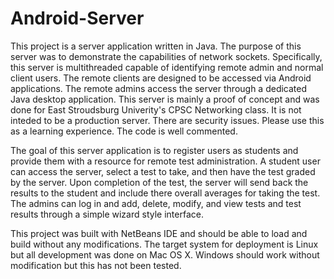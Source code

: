 # Android-Server

This project is a server application written in Java. The purpose of this server was to demonstrate the capabilities of network sockets.
Specifically, this server is multithreaded capable of identifying remote admin and normal client users. The remote clients are designed to be
accessed via Android applications. The remote admins access the server through a dedicated Java desktop application. This server is mainly a
proof of concept and was done for East Stroudsburg Univerity's CPSC Networking class. It is not inteded to be a production server. There are
security issues. Please use this as a learning experience. The code is well commented.

The goal of this server application is to register users as students and provide them with a resource for remote test administration. A student user 
can access the server, select a test to take, and then have the test graded by the server. Upon completion of the test, the server will send back the results 
to the student and include there overall averages for taking the test. The admins can log in and add, delete, modify, and view tests and test results 
through a simple wizard style interface. 

This project was built with NetBeans IDE and should be able to load and build without any modifications. The target system for deployment is Linux but
all development was done on Mac OS X. Windows should work without modification but this has not been tested.
